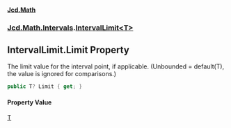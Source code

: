 #### [Jcd.Math](index.md 'index')
### [Jcd.Math.Intervals](Jcd.Math.Intervals.md 'Jcd.Math.Intervals').[IntervalLimit&lt;T&gt;](Jcd.Math.Intervals.IntervalLimit_T_.md 'Jcd.Math.Intervals.IntervalLimit<T>')

## IntervalLimit<T>.Limit Property

The limit value for the interval point, if applicable. (Unbounded = default(T), the value is ignored for comparisons.)

```csharp
public T? Limit { get; }
```

#### Property Value
[T](Jcd.Math.Intervals.IntervalLimit_T_.md#Jcd.Math.Intervals.IntervalLimit_T_.T 'Jcd.Math.Intervals.IntervalLimit<T>.T')